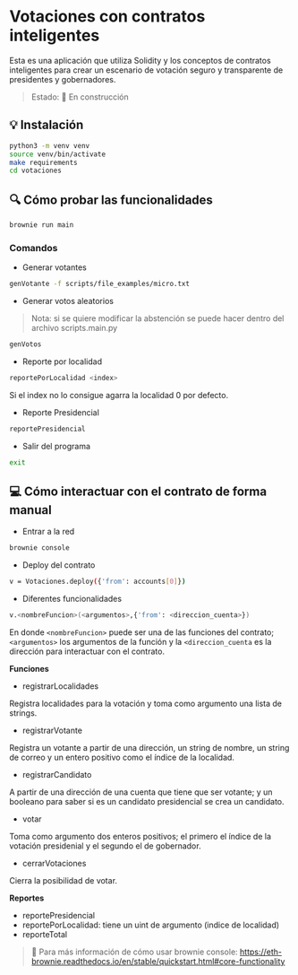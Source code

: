 # Votaciones con contratos inteligentes

Esta es una aplicación que utiliza Solidity y los conceptos de contratos inteligentes para crear un escenario de votación seguro y transparente de presidentes y gobernadores.

> Estado: 🔧 En construcción


## 💡 Instalación 

```bash
python3 -m venv venv
source venv/bin/activate
make requirements
cd votaciones
```

## 🔍 Cómo probar las funcionalidades 
```bash
brownie run main
```

### Comandos
- Generar votantes

```bash
genVotante -f scripts/file_examples/micro.txt
```
- Generar votos aleatorios

> Nota: si se quiere modificar la abstención se puede hacer dentro del archivo scripts.main.py

```bash
genVotos
```

- Reporte por localidad

```bash
reportePorLocalidad <index>
```

Si el index no lo consigue agarra la localidad 0 por defecto.

- Reporte Presidencial

```bash
reportePresidencial
```

- Salir del programa

```bash
exit
```

## 💻 Cómo interactuar con el contrato de forma manual
- Entrar a la red

```bash
brownie console
```

- Deploy del contrato

```bash
v = Votaciones.deploy({'from': accounts[0]})
```

- Diferentes funcionalidades

```bash
v.<nombreFuncion>(<argumentos>,{'from': <direccion_cuenta>})
```
En donde `<nombreFuncion>` puede ser una de las funciones del contrato; `<argumentos>` los argumentos de la función y la `<direccion_cuenta` es la dirección para interactuar con el contrato.

**Funciones**
- registrarLocalidades

Registra localidades para la votación y toma como argumento una lista de strings.

- registrarVotante

Registra un votante a partir de una dirección, un string de nombre, un string de correo y un entero positivo como el índice de la localidad.

- registrarCandidato

A partir de una dirección de una cuenta que tiene que ser votante; y un booleano para saber si es un candidato presidencial se crea un candidato.

- votar

Toma como argumento dos enteros positivos; el primero el índice de la votación presidenial y el segundo el de gobernador.

- cerrarVotaciones

Cierra la posibilidad de votar.

**Reportes**

- reportePresidencial
- reportePorLocalidad: tiene un uint de argumento (indice de localidad)
- reporteTotal

> 📌 Para más información de cómo usar brownie console: https://eth-brownie.readthedocs.io/en/stable/quickstart.html#core-functionality
